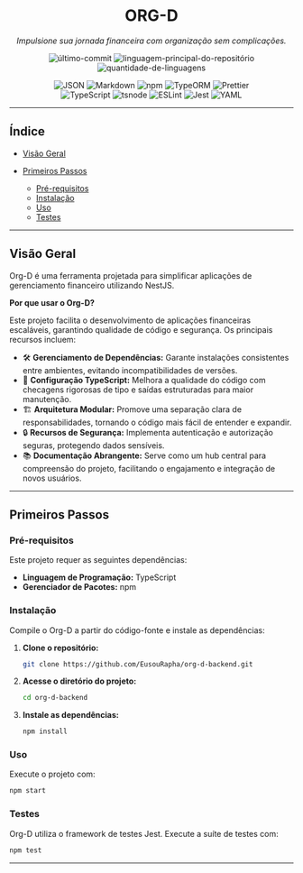 <div align="center">

# ORG-D

*Impulsione sua jornada financeira com organização sem complicações.*

<p>
  <img alt="último-commit" src="https://img.shields.io/github/last-commit/EusouRapha/org-d-backend?style=flat&logo=git&logoColor=white&color=0080ff" />
  <img alt="linguagem-principal-do-repositório" src="https://img.shields.io/github/languages/top/EusouRapha/org-d-backend?style=flat&color=0080ff" />
  <img alt="quantidade-de-linguagens" src="https://img.shields.io/github/languages/count/EusouRapha/org-d-backend?style=flat&color=0080ff" />
</p>

<p>
  <img alt="JSON" src="https://img.shields.io/badge/JSON-000000.svg?style=flat&logo=JSON&logoColor=white" />
  <img alt="Markdown" src="https://img.shields.io/badge/Markdown-000000.svg?style=flat&logo=Markdown&logoColor=white" />
  <img alt="npm" src="https://img.shields.io/badge/npm-CB3837.svg?style=flat&logo=npm&logoColor=white" />
  <img alt="TypeORM" src="https://img.shields.io/badge/TypeORM-FE0803.svg?style=flat&logo=TypeORM&logoColor=white" />
  <img alt="Prettier" src="https://img.shields.io/badge/Prettier-F7B93E.svg?style=flat&logo=Prettier&logoColor=black" />
  <br>
  <img alt="TypeScript" src="https://img.shields.io/badge/TypeScript-3178C6.svg?style=flat&logo=TypeScript&logoColor=white" />
  <img alt="tsnode" src="https://img.shields.io/badge/tsnode-3178C6.svg?style=flat&logo=ts-node&logoColor=white" />
  <img alt="ESLint" src="https://img.shields.io/badge/ESLint-4B32C3.svg?style=flat&logo=ESLint&logoColor=white" />
  <img alt="Jest" src="https://img.shields.io/badge/Jest-C21325.svg?style=flat&logo=Jest&logoColor=white" />
  <img alt="YAML" src="https://img.shields.io/badge/YAML-CB171E.svg?style=flat&logo=YAML&logoColor=white" />
</p>

</div>

---

## Índice

* [Visão Geral](#visão-geral)
* [Primeiros Passos](#primeiros-passos)

  * [Pré-requisitos](#pré-requisitos)
  * [Instalação](#instalação)
  * [Uso](#uso)
  * [Testes](#testes)

---

## Visão Geral

Org-D é uma ferramenta projetada para simplificar aplicações de gerenciamento financeiro utilizando NestJS.

**Por que usar o Org-D?**

Este projeto facilita o desenvolvimento de aplicações financeiras escaláveis, garantindo qualidade de código e segurança. Os principais recursos incluem:

* 🛠️ **Gerenciamento de Dependências:** Garante instalações consistentes entre ambientes, evitando incompatibilidades de versões.
* 📜 **Configuração TypeScript:** Melhora a qualidade do código com checagens rigorosas de tipo e saídas estruturadas para maior manutenção.
* 🏗️ **Arquitetura Modular:** Promove uma separação clara de responsabilidades, tornando o código mais fácil de entender e expandir.
* 🔒 **Recursos de Segurança:** Implementa autenticação e autorização seguras, protegendo dados sensíveis.
* 📚 **Documentação Abrangente:** Serve como um hub central para compreensão do projeto, facilitando o engajamento e integração de novos usuários.

---

## Primeiros Passos

### Pré-requisitos

Este projeto requer as seguintes dependências:

* **Linguagem de Programação:** TypeScript
* **Gerenciador de Pacotes:** npm

### Instalação

Compile o Org-D a partir do código-fonte e instale as dependências:

1. **Clone o repositório:**

   ```bash
   git clone https://github.com/EusouRapha/org-d-backend.git
   ```
2. **Acesse o diretório do projeto:**

   ```bash
   cd org-d-backend
   ```
3. **Instale as dependências:**

   ```bash
   npm install
   ```

### Uso

Execute o projeto com:

```bash
npm start
```

### Testes

Org-D utiliza o framework de testes Jest. Execute a suíte de testes com:

```bash
npm test
```

---
